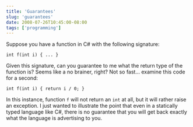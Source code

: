 ```yaml
---
title: 'Guarantees'
slug: 'guarantees'
date: 2008-07-26T10:45:00-08:00
tags: ['programming']
---
```


Suppose you have a function in C# with the following signature:

    int f(int i) { ... }

Given this signature, can you guarantee to me what the return type of the
function is? Seems like a no brainer, right? Not so fast... examine this code
for a second:

    int f(int i) { return i / 0; }

In this instance, function `f` will not return an `int` at all, but it will
rather raise an exception. I just wanted to illustrate the point that even in a
statically typed language like C#, there is no guarantee that you will get back
exactly what the language is advertising to you.

